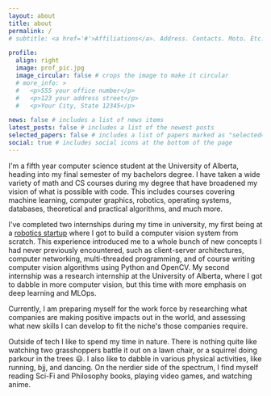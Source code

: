 ```yaml
---
layout: about
title: about
permalink: /
# subtitle: <a href='#'>Affiliations</a>. Address. Contacts. Moto. Etc.

profile:
  align: right
  image: prof_pic.jpg
  image_circular: false # crops the image to make it circular
  # more_info: >
  #   <p>555 your office number</p>
  #   <p>123 your address street</p>
  #   <p>Your City, State 12345</p>

news: false # includes a list of news items
latest_posts: false # includes a list of the newest posts
selected_papers: false # includes a list of papers marked as "selected={true}"
social: true # includes social icons at the bottom of the page
---
```


I'm a fifth year computer science student at the University of Alberta, heading into my final semester of my bachelors degree. I have taken a wide variety of math and CS courses during my degree that have broadened my vision of what is possible with code. This includes courses covering machine learning, computer graphics, robotics, operating systems, databases, theoretical and practical algorithms, and much more.

I've completed two internships during my time in university, my first being at a [robotics startup](https://promiserobotics.com/) where I got to build a computer vision system from scratch. This experience introduced me to a whole bunch of new concepts I had never previously encountered, such as client-server architectures, computer networking, multi-threaded programming, and of course writing computer vision algorithms using Python and OpenCV. My second internship was a research internship at the University of Alberta, where I got to dabble in more computer vision, but this time with more emphasis on deep learning and MLOps.

Currently, I am preparing myself for the work force by researching what companies are making positive impacts out in the world, and assessing what new skills I can develop to fit the niche's those companies require.

Outside of tech I like to spend my time in nature. There is nothing quite like watching two grasshoppers battle it out on a lawn chair, or a squirrel doing parkour in the trees :smiley:. I also like to dabble in various physical activities, like running, bjj, and dancing. On the nerdier side of the spectrum, I find myself reading Sci-Fi and Philosophy books, playing video games, and watching anime.
